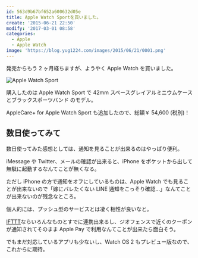 ```yaml
---
id: 563d9b67bf652a600632d05e
title: Apple Watch Sportを買いました。
create: '2015-06-21 22:50'
modify: '2017-03-01 08:58'
categories:
  - Apple
  - Apple Watch
image: 'https://blog.yug1224.com/images/2015/06/21/0001.png'
---
```


発売からもう 2 ヶ月経ちますが、ようやく Apple Watch を買いました。

![Apple Watch Sport](/images/2015/06/21/0001.png)

購入したのは Apple Watch Sport で 42mm スペースグレイアルミニウムケースとブラックスポーツバンド のモデル。

AppleCare+ for Apple Watch Sport も追加したので、総額￥ 54,600 (税別)！

<!-- more -->

## 数日使ってみて

数日使ってみた感想としては、通知を見ることが出来るのはやっぱり便利。

iMessage や Twitter、メールの確認が出来ると、iPhone をポケットから出して無駄に起動するなんてことが無くなる。

ただし iPhone の方で通知をオフにしているものは、Apple Watch でも見ることが出来ないので「嫁にバレたくない LINE 通知をこっそり確認...」なんてことが出来ないのが残念なところ。

個人的には、プッシュ型のサービスとは凄く相性が良いなと。

[IFTTT](https://ifttt.com/)ならいろんなものとすでに連携出来るし、ジオフェンスで近くのクーポンが通知されてそのまま Apple Pay で利用なんてことが出来たら面白そう。

でもまだ対応しているアプリも少ないし、Watch OS 2 もプレビュー版なので、これからに期待。
